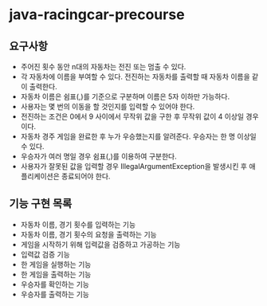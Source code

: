 # java-racingcar-precourse

## 요구사항
+ 주어진 횟수 동안 n대의 자동차는 전진 또는 멈출 수 있다.
+ 각 자동차에 이름을 부여할 수 있다. 전진하는 자동차를 출력할 때 자동차 이름을 같이 출력한다.
+ 자동차 이름은 쉼표(,)를 기준으로 구분하며 이름은 5자 이하만 가능하다.
+ 사용자는 몇 번의 이동을 할 것인지를 입력할 수 있어야 한다.
+ 전진하는 조건은 0에서 9 사이에서 무작위 값을 구한 후 무작위 값이 4 이상일 경우이다.
+ 자동차 경주 게임을 완료한 후 누가 우승했는지를 알려준다. 우승자는 한 명 이상일 수 있다.
+ 우승자가 여러 명일 경우 쉼표(,)를 이용하여 구분한다.
+ 사용자가 잘못된 값을 입력할 경우 IllegalArgumentException을 발생시킨 후 애플리케이션은 종료되어야 한다.

## 기능 구현 목록
+ 자동차 이름, 경기 횟수를 입력하는 기능
+ 자동차 이름, 경기 횟수의 요청을 출력하는 기능
+ 게임을 시작하기 위해 입력값을 검증하고 가공하는 기능
+ 입력값 검증 기능
+ 한 게임을 실행하는 기능
+ 한 게임을 출력하는 기능
+ 우승자를 확인하는 기능
+ 우승자를 출력하는 기능
